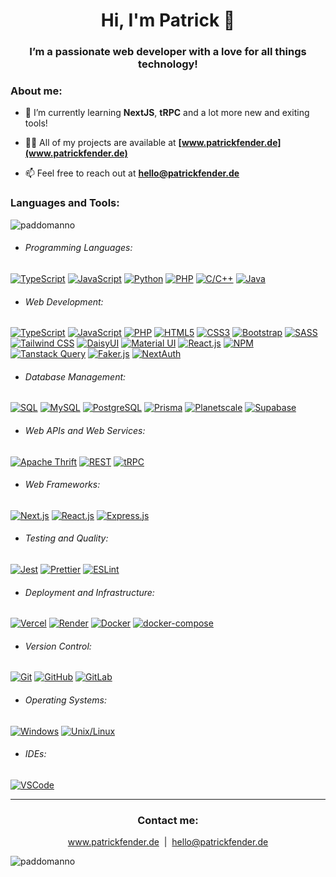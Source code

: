 <h1 align="center">Hi, I'm Patrick 👋</h1>
<h3 align="center">I’m a passionate web developer with a love for all things technology!</h3>

<h3 align="left">About me:</h3>

- 🌱 I’m currently learning **NextJS**, **tRPC** and a lot more new and exiting tools!

- 👨‍💻 All of my projects are available at **[www.patrickfender.de](www.patrickfender.de)**

- 📫 Feel free to reach out at **[hello@patrickfender.de](mailto:hello@patrickfender.de)**



<h3 align="left">Languages and Tools:</h3>

<p><img align="center" src="https://github-readme-stats.vercel.app/api/top-langs?username=paddomanno&show_icons=true&locale=en&layout=compact" alt="paddomanno" /></p>

- ###### Programming Languages:
[![TypeScript](https://img.shields.io/badge/-TypeScript-007ACC?style=for-the-badge&logo=typescript&logoColor=white)](https://www.typescriptlang.org/)
[![JavaScript](https://img.shields.io/badge/-JavaScript-F7DF1E?style=for-the-badge&logo=javascript&logoColor=black)](https://developer.mozilla.org/en-US/docs/Web/JavaScript)
[![Python](https://img.shields.io/badge/-Python-3776AB?style=for-the-badge&logo=python&logoColor=white)](https://www.python.org/)
[![PHP](https://img.shields.io/badge/-PHP-777BB4?style=for-the-badge&logo=php&logoColor=white)](https://www.php.net/)
[![C/C++](https://img.shields.io/badge/-C%2FC%2B%2B-00599C?style=for-the-badge&logo=c%2B%2B&logoColor=white)](https://en.cppreference.com/)
[![Java](https://img.shields.io/badge/-Java-007396?style=for-the-badge&logo=java&logoColor=white)](https://www.java.com/)

- ###### Web Development:
[![TypeScript](https://img.shields.io/badge/-TypeScript-007ACC?style=for-the-badge&logo=typescript&logoColor=white)](https://www.typescriptlang.org/)
[![JavaScript](https://img.shields.io/badge/-JavaScript-F7DF1E?style=for-the-badge&logo=javascript&logoColor=black)](https://developer.mozilla.org/en-US/docs/Web/JavaScript)
[![PHP](https://img.shields.io/badge/-PHP-777BB4?style=for-the-badge&logo=php&logoColor=white)](https://www.php.net/)
[![HTML5](https://img.shields.io/badge/-HTML5-E34F26?style=for-the-badge&logo=html5&logoColor=white)](https://developer.mozilla.org/en-US/docs/Web/Guide/HTML/HTML5)
[![CSS3](https://img.shields.io/badge/-CSS3-1572B6?style=for-the-badge&logo=css3&logoColor=white)](https://developer.mozilla.org/en-US/docs/Web/CSS)
[![Bootstrap](https://img.shields.io/badge/-Bootstrap-7952B3?style=for-the-badge&logo=bootstrap&logoColor=white)](https://getbootstrap.com/)
[![SASS](https://img.shields.io/badge/-SASS-CC6699?style=for-the-badge&logo=sass&logoColor=white)](https://sass-lang.com/)
[![Tailwind CSS](https://img.shields.io/badge/-Tailwind_CSS-38B2AC?style=for-the-badge&logo=tailwind-css&logoColor=white)](https://tailwindcss.com/)
[![DaisyUI](https://img.shields.io/badge/-DaisyUI-44B78B?style=for-the-badge&logo=tailwind-css&logoColor=white)](https://daisyui.com/)
[![Material UI](https://img.shields.io/badge/-Material_UI-0081CB?style=for-the-badge&logo=material-ui&logoColor=white)](https://material-ui.com/)
[![React.js](https://img.shields.io/badge/-React.js-61DAFB?style=for-the-badge&logo=react&logoColor=white)](https://reactjs.org/)
[![NPM](https://img.shields.io/badge/-NPM-CB3837?style=for-the-badge&logo=npm&logoColor=white)](https://www.npmjs.com/)
[![Tanstack Query](https://img.shields.io/badge/-Tanstack_Query-FFD800?style=for-the-badge&logo=react&logoColor=white)](https://tanstack.com/query/)
[![Faker.js](https://img.shields.io/badge/-Faker.js-3498DB?style=for-the-badge)](https://fakerjs.dev/)
[![NextAuth](https://img.shields.io/badge/-NextAuth-000000?style=for-the-badge)](https://next-auth.js.org/)

- ###### Database Management:
[![SQL](https://img.shields.io/badge/-SQL-4479A1?style=for-the-badge&logo=postgresql&logoColor=white)](https://en.wikipedia.org/wiki/SQL)
[![MySQL](https://img.shields.io/badge/-MySQL-4479A1?style=for-the-badge&logo=mysql&logoColor=white)](https://www.mysql.com/)
[![PostgreSQL](https://img.shields.io/badge/-PostgreSQL-4169E1?style=for-the-badge&logo=postgresql&logoColor=white)](https://www.postgresql.org/)
[![Prisma](https://img.shields.io/badge/-Prisma-1B222D?style=for-the-badge)](https://www.prisma.io/)
[![Planetscale](https://img.shields.io/badge/-Planetscale-262626?style=for-the-badge)](https://www.planetscale.com/)
[![Supabase](https://img.shields.io/badge/-Supabase-181818?style=for-the-badge)](https://supabase.io/)

- ###### Web APIs and Web Services:
[![Apache Thrift](https://img.shields.io/badge/-Apache%20Thrift-D92228?style=for-the-badge&logo=apache%20thrift&logoColor=white)](https://thrift.apache.org/)
[![REST](https://img.shields.io/badge/-JSON%2FREST-000000?style=for-the-badge)](https://restfulapi.net/)
[![tRPC](https://img.shields.io/badge/-tRPC-000000?style=for-the-badge)](https://trpc.io/)

- ###### Web Frameworks:
[![Next.js](https://img.shields.io/badge/-Next.js-000000?style=for-the-badge&logo=next-dot-js&logoColor=white)](https://nextjs.org/)
[![React.js](https://img.shields.io/badge/-React.js-61DAFB?style=for-the-badge&logo=react&logoColor=white)](https://reactjs.org/)
[![Express.js](https://img.shields.io/badge/-Express.js-000000?style=for-the-badge)](https://expressjs.com/)

- ###### Testing and Quality:
[![Jest](https://img.shields.io/badge/-Jest-C21325?style=for-the-badge&logo=jest&logoColor=white)](https://jestjs.io/)
[![Prettier](https://img.shields.io/badge/-Prettier-F7B93E?style=for-the-badge&logo=prettier&logoColor=white)](https://prettier.io/)
[![ESLint](https://img.shields.io/badge/-ESLint-4B32C3?style=for-the-badge&logo=eslint&logoColor=white)](https://eslint.org/)

- ###### Deployment and Infrastructure:
[![Vercel](https://img.shields.io/badge/-Vercel-000000?style=for-the-badge&logo=vercel&logoColor=white)](https://vercel.com/)
[![Render](https://img.shields.io/badge/-Render-181818?style=for-the-badge)](https://render.com/)
[![Docker](https://img.shields.io/badge/-Docker-2496ED?style=for-the-badge&logo=docker&logoColor=white)](https://www.docker.com/)
[![docker-compose](https://img.shields.io/badge/-docker--compose-2496ED?style=for-the-badge&logo=docker&logoColor=white)](https://docs.docker.com/compose/)

- ###### Version Control:
[![Git](https://img.shields.io/badge/-Git-F05032?style=for-the-badge&logo=git&logoColor=white)](https://git-scm.com/)
[![GitHub](https://img.shields.io/badge/-GitHub-181818?style=for-the-badge&logo=github)](https://github.com/)
[![GitLab](https://img.shields.io/badge/-GitLab-FCA121?style=for-the-badge&logo=gitlab&logoColor=white)](https://about.gitlab.com/)

- ###### Operating Systems:
[![Windows](https://img.shields.io/badge/-Windows-0078D6?style=for-the-badge&logo=windows&logoColor=white)](https://www.microsoft.com/en-us/windows)
[![Unix/Linux](https://img.shields.io/badge/-Unix%2FLinux-000000?style=for-the-badge&logo=linux&logoColor=white)](https://www.linux.org/)

- ###### IDEs:
[![VSCode](https://img.shields.io/badge/-VSCode-007ACC?style=for-the-badge&logo=visual-studio-code&logoColor=white)](https://code.visualstudio.com/)

---


<h3 align="center">Contact me:</h3>

<div align="center">
  <a href="https://www.patrickfender.de">www.patrickfender.de</a>
  <span>&nbsp;|&nbsp;</span>
  <a href="mailto:hello@patrickfender.de">hello@patrickfender.de</a>
</div>

<p align="left"> <img src="https://komarev.com/ghpvc/?username=paddomanno&label=Profile%20views&color=0eb440&style=flat" alt="paddomanno" /> </p>
